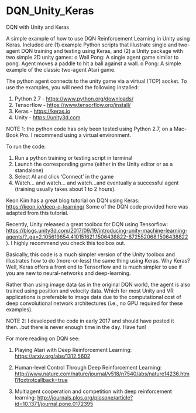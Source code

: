 # DQN_Unity_Keras

DQN with Unity and Keras

A simple example of how to use DQN Reinforcement Learning in Unity using Keras. Included are (1) example Python scripts that illustrate single and two-agent DQN training and testing using Keras, and (2) a Unity package with two simple 2D unity games: 
o	Wall Pong: A single agent game similar to pong. Agent moves a paddle to hit a ball against a wall.
o	Pong: A simple example of the classic two-agent Atari game.

The python agent connects to the unity game via a virtual (TCP) socket. To use the examples, you will need the following installed:

1.	Python 2.7 - https://www.python.org/downloads/
2.	Tensorflow - https://www.tensorflow.org/install/
3.	Keras - https://keras.io
4.	Unity - https://unity3d.com


NOTE 1: the python code has only been tested using Python 2.7, on a Mac-Book Pro. I recommend using a virtual environment.

To run the code:
1.	Run a python training or testing script in terminal 
2.	Launch the corresponding game (either in the Unity editor or as a standalone)
3.	Select AI and click ‘Connect’ in the game 
4.	Watch… and watch… and watch…and eventually a successful agent (training usually takes about 1 to 2 hours).

Keon Kim has a great blog tutorial on DQN using Keras: https://keon.io/deep-q-learning/ 
Some of the DQN code provided here was adapted from this tutorial. 

Recently, Unity released a great toolbox for DQN using Tensorflow:
https://blogs.unity3d.com/2017/09/19/introducing-unity-machine-learning-agents/?_ga=2.105619654.410151621.1506438822-872552068.1506438822 ). 
I highly recommend you check this toolbox out. 

Basically, this code is a much simpler version of the Unity toolbox and illustrates how to do (more-or-less) the same thing using Keras. Why Keras? Well, Keras offers a front end to Tensorflow and is much simpler to use if you are new to neural-networks and deep-learning. 

Rather than using image data (as in the original DQN work), the agent is also trained using position and velocity data. Which for most Unity and VR applications is preferable to image data due to the computational cost of deep convolutional network architectures (i.e., no GPU required for these examples).

NOTE 2: I developed the code in early 2017 and should have posted it then…but there is never enough time in the day. Have fun!

For more reading on DQN see:
  1.  Playing Atari with Deep Reinforcement Learning: https://arxiv.org/abs/1312.5602
  
  2.  Human-level Control Through Deep Reinforcement Learning: http://www.nature.com/nature/journal/v518/n7540/abs/nature14236.html?foxtrotcallback=true 
  
  3.  Multiagent cooperation and competition with deep reinforcement learning: http://journals.plos.org/plosone/article?id=10.1371/journal.pone.0172395




